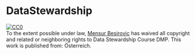 # DataStewardship

<p xmlns:dct="http://purl.org/dc/terms/" xmlns:vcard="http://www.w3.org/2001/vcard-rdf/3.0#">
  <a rel="license"
     href="http://creativecommons.org/publicdomain/zero/1.0/">
    <img src="http://i.creativecommons.org/p/zero/1.0/88x31.png" style="border-style: none;" alt="CC0" />
  </a>
  <br />
  To the extent possible under law,
  <a rel="dct:publisher"
     href="https://github.com/mensBash/DataStewardship">
    <span property="dct:title">Mensur Besirovic</span></a>
  has waived all copyright and related or neighboring rights to
  <span property="dct:title">Data Stewardship Course DMP</span>.
This work is published from:
<span property="vcard:Country" datatype="dct:ISO3166"
      content="AT" about="https://github.com/mensBash/DataStewardship">
  Österreich</span>.
</p>
